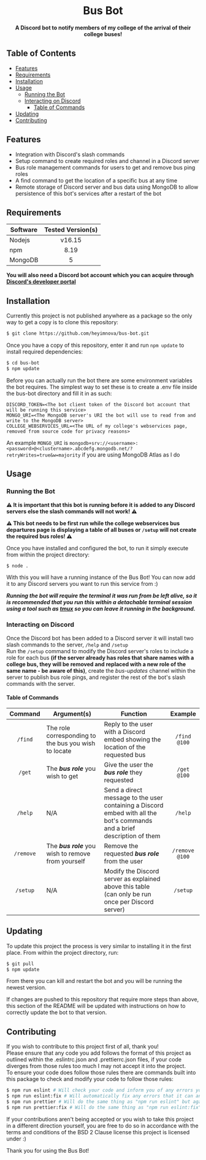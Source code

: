 <h1 align="center">Bus Bot</h1>

<p align="center"><b>A Discord bot to notify members of my college of the arrival of their college buses!</b></p>

## Table of Contents

- [Features](#features)
- [Requirements](#requirements)
- [Installation](#installation)
- [Usage](#usage)
	- [Running the Bot](#running-the-bot)
	- [Interacting on Discord](#interacting-on-discord)
		- [Table of Commands](#table-of-commands)
- [Updating](#updating)
- [Contributing](#contributing)

## Features

- Integration with Discord's slash commands
- Setup command to create required roles and channel in a Discord server
- Bus role management commands for users to get and remove bus ping roles
- A find command to get the location of a specific bus at any time
- Remote storage of Discord server and bus data using MongoDB to allow persistence of this bot's services after a restart of the bot

## Requirements

| Software | Tested Version(s) |
| -------- | :---------------: |
| Nodejs   | v16.15            |
| npm      | 8.19              |
| MongoDB  | 5                 |

**You will also need a Discord bot account which you can acquire through [Discord's developer portal](https://discord.com/developers/applications)**

## Installation

Currently this project is not published anywhere as a package so the only way to get a copy is to clone this repository:

```bash
$ git clone https://github.com/heyimnova/bus-bot.git
```

Once you have a copy of this repository, enter it and run `npm update` to install required dependencies:

```bash
$ cd bus-bot
$ npm update
```

Before you can actually run the bot there are some environment variables the bot requires. The simplest way to set these is to create a .env file inside the bus-bot directory and fill it in as such:

```
DISCORD_TOKEN=<The bot client token of the Discord bot account that will be running this service>
MONGO_URI=<The MongoDB server's URI the bot will use to read from and write to the MongoDB server>
COLLEGE_WEBSERVICES_URL=<The URL of my college's webservices page, removed from source code for privacy reasons>
```

An example `MONGO_URI` is `mongodb+srv://<username>:<password>@<clustername>.abcdefg.mongodb.net/?retryWrites=true&w=majority` if you are using MongoDB Atlas as I do

## Usage

### Running the Bot

**⚠️ It is important that this bot is running before it is added to any Discord servers else the slash commands will not work! ⚠️**  

**⚠️ This bot needs to be first run while the college webservices bus departures page is displaying a table of all buses or `/setup` will not create the required bus roles! ⚠️**  
  
Once you have installed and configured the bot, to run it simply execute from within the project directory:

```bash
$ node .
```

With this you will have a running instance of the Bus Bot! You can now add it to any Discord servers you want to run this service from :)  
  
***Running the bot will require the terminal it was run from be left alive, so it is recommended that you run this within a detachable terminal session using a tool such as [tmux](https://github.com/tmux/tmux#readme) so you can leave it running in the background.***

### Interacting on Discord

Once the Discord bot has been added to a Discord server it will install two slash commands to the server, `/help` and `/setup`  
Run the `/setup` command to modify the Discord server's roles to include a role for each bus **(if the server already has roles that share names with a college bus, they will be removed and replaced with a new role of the same name - be aware of this)**, create the *bus-updates* channel within the server to publish bus role pings, and register the rest of the bot's slash commands with the server.

#### Table of Commands

| Command | Argument(s) | Function | Example |
| :-----: | ----------- | -------- | :-----: |
| `/find` | The role corresponding to the bus you wish to locate | Reply to the user with a Discord embed showing the location of the requested bus | `/find @100` |
| `/get` | The ***bus role*** you wish to get | Give the user the ***bus role*** they requested | `/get @100` |
| `/help` | N/A | Send a direct message to the user containing a Discord embed with all the bot's commands and a brief description of them | `/help` |
| `/remove` | The ***bus role*** you wish to remove from yourself | Remove the requested ***bus role*** from the user | `/remove @100` |
| `/setup` | N/A | Modify the Discord server as explained above this table (can only be run once per Discord server) | `/setup` |

## Updating

To update this project the process is very similar to installing it in the first place. From within the project directory, run:

```bash
$ git pull
$ npm update
```

From there you can kill and restart the bot and you will be running the newest version.  
  
If changes are pushed to this repository that require more steps than above, this section of the README will be updated with instructions on how to correctly update the bot to that version.

## Contributing

If you wish to contribute to this project first of all, thank you!  
Please ensure that any code you add follows the format of this project as outlined within the .eslintrc.json and .prettierrc.json files, if your code diverges from those rules too much I may not accept it into the project.  
To ensure your code does follow those rules there are commands built into this package to check and modify your code to follow those rules:

```bash
$ npm run eslint # Will check your code and inform you of any errors you have made
$ npm run eslint:fix # Will automatically fix any errors that it can and inform you of any errors you have made that it cannot automatically fix
$ npm run prettier # Will do the same thing as "npm run eslint" but against prettier's rules instead
$ npm run prettier:fix # Will do the same thing as "npm run eslint:fix" but against prettier's rules instead
```

If your contributions aren't being accepted or you wish to take this project in a different direction yourself, you are free to do so in accordance with the terms and conditions of the BSD 2 Clause license this project is licensed under :)  
  
Thank you for using the Bus Bot!
